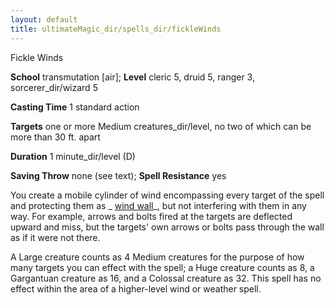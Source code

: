 ```yaml
---
layout: default
title: ultimateMagic_dir/spells_dir/fickleWinds
---
```

Fickle Winds

**School** transmutation [air]; **Level** cleric 5, druid 5, ranger 3, sorcerer_dir/wizard 5

**Casting Time** 1 standard action

**Targets** one or more Medium creatures_dir/level, no two of which can be more than 30 ft. apart

**Duration** 1 minute_dir/level (D)

**Saving Throw** none (see text); **Spell Resistance** yes

You create a mobile cylinder of wind encompassing every target of the spell and protecting them as _ [wind wall](../../spells_dir/windWall#_wind-wall)_, but not interfering with them in any way. For example, arrows and bolts fired at the targets are deflected upward and miss, but the targets' own arrows or bolts pass through the wall as if it were not there.

A Large creature counts as 4 Medium creatures for the purpose of how many targets you can effect with the spell; a Huge creature counts as 8, a Gargantuan creature as 16, and a Colossal creature as 32. This spell has no effect within the area of a higher-level wind or weather spell.

